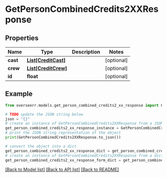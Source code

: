 # GetPersonCombinedCredits2XXResponse


## Properties

Name | Type | Description | Notes
------------ | ------------- | ------------- | -------------
**cast** | [**List[CreditCast]**](CreditCast.md) |  | [optional] 
**crew** | [**List[CreditCrew]**](CreditCrew.md) |  | [optional] 
**id** | **float** |  | [optional] 

## Example

```python
from overseerr.models.get_person_combined_credits2_xx_response import GetPersonCombinedCredits2XXResponse

# TODO update the JSON string below
json = "{}"
# create an instance of GetPersonCombinedCredits2XXResponse from a JSON string
get_person_combined_credits2_xx_response_instance = GetPersonCombinedCredits2XXResponse.from_json(json)
# print the JSON string representation of the object
print(GetPersonCombinedCredits2XXResponse.to_json())

# convert the object into a dict
get_person_combined_credits2_xx_response_dict = get_person_combined_credits2_xx_response_instance.to_dict()
# create an instance of GetPersonCombinedCredits2XXResponse from a dict
get_person_combined_credits2_xx_response_form_dict = get_person_combined_credits2_xx_response.from_dict(get_person_combined_credits2_xx_response_dict)
```
[[Back to Model list]](../README.md#documentation-for-models) [[Back to API list]](../README.md#documentation-for-api-endpoints) [[Back to README]](../README.md)


